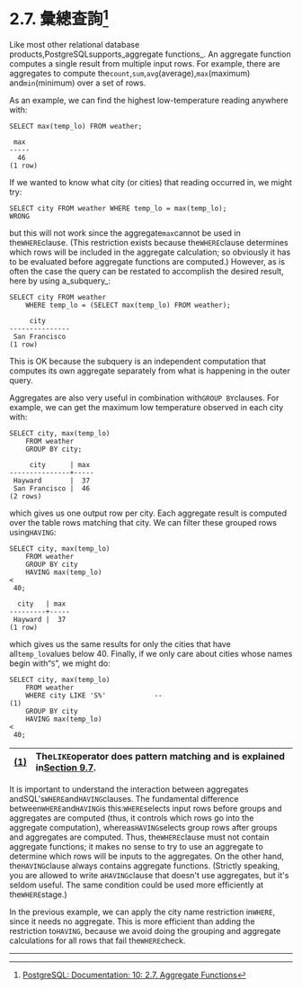 # 2.7. 彙總查詢[^1]

Like most other relational database products,PostgreSQLsupports_aggregate functions_. An aggregate function computes a single result from multiple input rows. For example, there are aggregates to compute the`count`,`sum`,`avg`\(average\),`max`\(maximum\) and`min`\(minimum\) over a set of rows.

As an example, we can find the highest low-temperature reading anywhere with:

```
SELECT max(temp_lo) FROM weather;

```

```
 max
-----
  46
(1 row)

```

If we wanted to know what city \(or cities\) that reading occurred in, we might try:

```
SELECT city FROM weather WHERE temp_lo = max(temp_lo);     
WRONG
```

but this will not work since the aggregate`max`cannot be used in the`WHERE`clause. \(This restriction exists because the`WHERE`clause determines which rows will be included in the aggregate calculation; so obviously it has to be evaluated before aggregate functions are computed.\) However, as is often the case the query can be restated to accomplish the desired result, here by using a_subquery_:

```
SELECT city FROM weather
    WHERE temp_lo = (SELECT max(temp_lo) FROM weather);

```

```
     city
---------------
 San Francisco
(1 row)

```

This is OK because the subquery is an independent computation that computes its own aggregate separately from what is happening in the outer query.

Aggregates are also very useful in combination with`GROUP BY`clauses. For example, we can get the maximum low temperature observed in each city with:

```
SELECT city, max(temp_lo)
    FROM weather
    GROUP BY city;

```

```
     city      | max
---------------+-----
 Hayward       |  37
 San Francisco |  46
(2 rows)

```

which gives us one output row per city. Each aggregate result is computed over the table rows matching that city. We can filter these grouped rows using`HAVING`:

```
SELECT city, max(temp_lo)
    FROM weather
    GROUP BY city
    HAVING max(temp_lo) 
<
 40;

```

```
  city   | max
---------+-----
 Hayward |  37
(1 row)

```

which gives us the same results for only the cities that have all`temp_lo`values below 40. Finally, if we only care about cities whose names begin with“`S`”, we might do:

```
SELECT city, max(temp_lo)
    FROM weather
    WHERE city LIKE 'S%'            -- 
(1)
    GROUP BY city
    HAVING max(temp_lo) 
<
 40;

```

| [\(1\)](https://www.postgresql.org/docs/10/static/tutorial-agg.html#co.tutorial-agg-like) | The`LIKE`operator does pattern matching and is explained in[Section 9.7](https://www.postgresql.org/docs/10/static/functions-matching.html). |
| :--- | :--- |


It is important to understand the interaction between aggregates andSQL's`WHERE`and`HAVING`clauses. The fundamental difference between`WHERE`and`HAVING`is this:`WHERE`selects input rows before groups and aggregates are computed \(thus, it controls which rows go into the aggregate computation\), whereas`HAVING`selects group rows after groups and aggregates are computed. Thus, the`WHERE`clause must not contain aggregate functions; it makes no sense to try to use an aggregate to determine which rows will be inputs to the aggregates. On the other hand, the`HAVING`clause always contains aggregate functions. \(Strictly speaking, you are allowed to write a`HAVING`clause that doesn't use aggregates, but it's seldom useful. The same condition could be used more efficiently at the`WHERE`stage.\)

In the previous example, we can apply the city name restriction in`WHERE`, since it needs no aggregate. This is more efficient than adding the restriction to`HAVING`, because we avoid doing the grouping and aggregate calculations for all rows that fail the`WHERE`check.

---

[^1]: [PostgreSQL: Documentation: 10: 2.7. Aggregate Functions](https://www.postgresql.org/docs/10/static/tutorial-agg.html)

